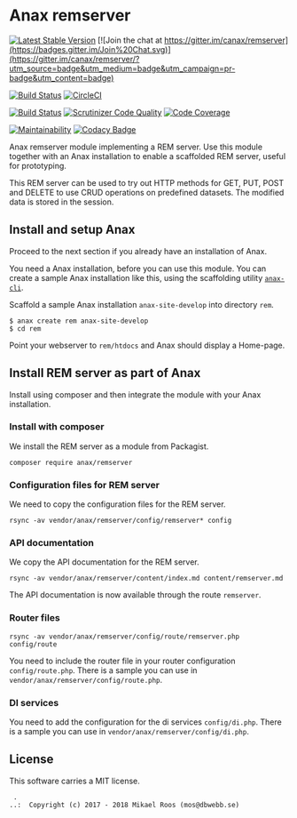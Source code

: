 Anax remserver
==================================

[![Latest Stable Version](https://poser.pugx.org/anax/remserver/v/stable)](https://packagist.org/packages/anax/remserver)
[![Join the chat at https://gitter.im/canax/remserver](https://badges.gitter.im/Join%20Chat.svg)](https://gitter.im/canax/remserver/?utm_source=badge&utm_medium=badge&utm_campaign=pr-badge&utm_content=badge)

[![Build Status](https://travis-ci.org/canax/remserver.svg?branch=master)](https://travis-ci.org/canax/remserver)
[![CircleCI](https://circleci.com/gh/canax/remserver.svg?style=svg)](https://circleci.com/gh/canax/remserver)

[![Build Status](https://scrutinizer-ci.com/g/canax/remserver/badges/build.png?b=master)](https://scrutinizer-ci.com/g/canax/remserver/build-status/master)
[![Scrutinizer Code Quality](https://scrutinizer-ci.com/g/canax/remserver/badges/quality-score.png?b=master)](https://scrutinizer-ci.com/g/canax/remserver/?branch=master)
[![Code Coverage](https://scrutinizer-ci.com/g/canax/remserver/badges/coverage.png?b=master)](https://scrutinizer-ci.com/g/canax/remserver/?branch=master)

[![Maintainability](https://api.codeclimate.com/v1/badges/47f7756bad18e2afbd71/maintainability)](https://codeclimate.com/github/canax/remserver/maintainability)
[![Codacy Badge](https://api.codacy.com/project/badge/Grade/2ee155e2516f42f3b76533bc667b6d01)](https://www.codacy.com/app/mosbth/remserver?utm_source=github.com&amp;utm_medium=referral&amp;utm_content=canax/remserver&amp;utm_campaign=Badge_Grade)

Anax remserver module implementing a REM server. Use this module together with an Anax installation to enable a scaffolded REM server, useful for prototyping.

This REM server can be used to try out HTTP methods for GET, PUT, POST and DELETE to use CRUD operations on predefined datasets. The modified data is stored in the session.



Install and setup Anax 
------------------------------------

Proceed to the next section if you already have an installation of Anax.

You need a Anax installation, before you can use this module. You can create a sample Anax installation like this, using the scaffolding utility [`anax-cli`](https://github.com/canax/anax-cli).

Scaffold a sample Anax installation `anax-site-develop` into directory `rem`.

```
$ anax create rem anax-site-develop
$ cd rem
```

Point your webserver to `rem/htdocs` and Anax should display a Home-page.



Install REM server as part of Anax
------------------------------------

Install using composer and then integrate the module with your Anax installation.



### Install with composer

We install the REM server as a module from Packagist.

```
composer require anax/remserver
```



### Configuration files for REM server

We need to copy the configuration files for the REM server.

```
rsync -av vendor/anax/remserver/config/remserver* config
```



### API documentation

We copy the API documentation for the REM server.

```
rsync -av vendor/anax/remserver/content/index.md content/remserver.md
```

The API documentation is now available through the route `remserver`.



### Router files

```
rsync -av vendor/anax/remserver/config/route/remserver.php config/route
```

You need to include the router file in your router configuration `config/route.php`. There is a sample you can use in `vendor/anax/remserver/config/route.php`.



### DI services

You need to add the configuration for the di services `config/di.php`. There is a sample you can use in `vendor/anax/remserver/config/di.php`.



License
------------------------------------

This software carries a MIT license.



```
 .  
..:  Copyright (c) 2017 - 2018 Mikael Roos (mos@dbwebb.se)
```
